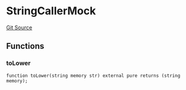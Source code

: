 # StringCallerMock
[Git Source](https://github.com/larrythecucumber321/protocol/blob/aabf2c9d4120808940fb3be9193cb66ea71ac351/contracts/libraries/test/StringCallerMock.sol)


## Functions
### toLower


```solidity
function toLower(string memory str) external pure returns (string memory);
```

